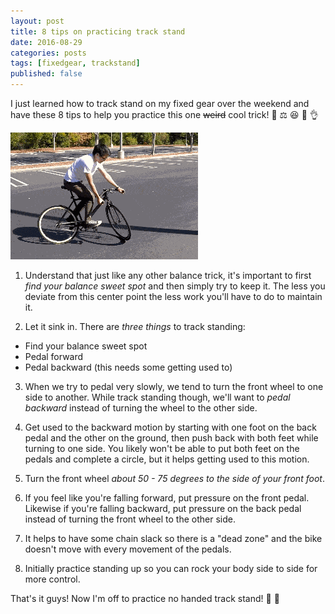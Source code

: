 ```yaml
---
layout: post
title: 8 tips on practicing track stand
date: 2016-08-29
categories: posts
tags: [fixedgear, trackstand]
published: false
---
```


I just learned how to track stand on my fixed gear over the weekend and have these 8 tips to help you practice this one ~~weird~~ cool trick! 🚴 ⚖ 😆 🙌 👌

![trackstand](/assets/images/trackstand.gif)

1. Understand that just like any other balance trick, it's important to first _find your balance sweet spot_ and then simply try to keep it. The less you deviate from this center point the less work you'll have to do to maintain it.

2. Let it sink in. There are _three things_ to track standing:
  - Find your balance sweet spot
  - Pedal forward
  - Pedal backward (this needs some getting used to)

3. When we try to pedal very slowly, we tend to turn the front wheel to one side to another. While track standing though, we'll want to _pedal backward_ instead of turning the wheel to the other side.

4. Get used to the backward motion by starting with one foot on the back pedal and the other on the ground, then push back with both feet while turning to one side. You likely won't be able to put both feet on the pedals and complete a circle, but it helps getting used to this motion.

5. Turn the front wheel _about 50 - 75 degrees to the side of your front foot_.

6. If you feel like you're falling forward, put pressure on the front pedal. Likewise if you're falling backward, put pressure on the back pedal instead of turning the front wheel to the other side.

7. It helps to have some chain slack so there is a "dead zone" and the bike doesn't move with every movement of the pedals.

8. Initially practice standing up so you can rock your body side to side for more control.

That's it guys! Now I'm off to practice no handed track stand! 🚴 💨
